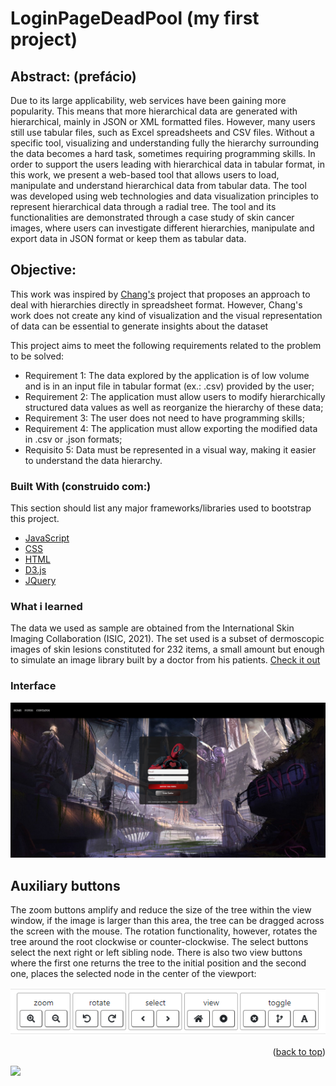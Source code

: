 # LoginPageDeadPool (my first project)

## Abstract: (prefácio)

Due to its large applicability, web services have been gaining more popularity. This means that more hierarchical data are generated with hierarchical, mainly in JSON or XML formatted files. However, many users still use tabular files, such as Excel spreadsheets and CSV files. Without a specific tool, visualizing and understanding fully the hierarchy surrounding the data becomes a hard task, sometimes requiring programming skills. In order to support the users leading with hierarchical data in tabular format, in this work, we present a web-based tool that allows users to load, manipulate and understand hierarchical data from tabular data. The tool was developed using web technologies and data visualization principles to represent hierarchical data through a radial tree. The tool and its functionalities are demonstrated through a case study of skin cancer images, where users can investigate different hierarchies, manipulate and export data in JSON format or keep them as tabular data.

## Objective:

This work was inspired by [Chang's](https://www.youtube.com/watch?v=G0efD_p_E3s) project that proposes an approach to deal with hierarchies directly in spreadsheet format. However, Chang's work does not create any kind of visualization and the visual representation of data can be essential to generate insights about the dataset

This project aims to meet the following requirements related to the problem to be solved:
* Requirement 1: The data explored by the application is of low volume and is in an input file in tabular format (ex.: .csv) provided by the user;
* Requirement 2: The application must allow users to modify hierarchically structured data values as well as reorganize the hierarchy of these data;
* Requirement 3: The user does not need to have programming skills;
* Requirement 4: The application must allow exporting the modified data in .csv or .json formats;
* Requisito 5: Data must be represented in a visual way, making it easier to understand the data hierarchy.

### Built With (construido com:)

This section should list any major frameworks/libraries used to bootstrap this project. 
* [JavaScript](https://www.javascript.com/)
* [CSS](https://css-tricks.com/)
* [HTML](https://html.com/)
* [D3.js](https://d3js.org/)
* [JQuery](https://jquery.com/)

### What i learned

The data we used as sample are obtained from the International Skin Imaging Collaboration (ISIC, 2021). The set used is a subset of dermoscopic images of skin lesions constituted for 232 items, a small amount but enough to simulate an image library built by a doctor from his patients. [Check it out]()

### Interface

![](https://github.com/MateusRodrigues95/LoginPageDeadPool/blob/main/assets/Screenshot%202023-05-19%20at%2012-58-36%20Deadpool%20Do%20Amor.png?raw=true)

## Auxiliary buttons

The zoom buttons amplify and reduce the size of the tree within the view window, if the image is larger than this area, the tree can be dragged across the screen with the mouse.
The rotation functionality, however, rotates the tree around the root clockwise or
counter-clockwise.
The select buttons select the next right or left sibling node. There is
also two view buttons where the first one returns the tree to the initial position and the second one,
places the selected node in the center of the viewport:


![](https://github.com/gabrieldasneves/Archon-viz/blob/main/media/c3.PNG?raw=true)


<p align="right">(<a href="#top">back to top</a>)</p>


![](https://media2.giphy.com/media/jakQnxhPwrbOdEZDul/giphy.gif?cid=ecf05e479yyngvlbwnzb76cecmijtztow2lbtfut6o9458qz&rid=giphy.gif&ct=g)